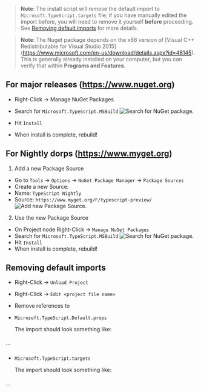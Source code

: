 > **Note**: The install script will remove the default import to `Microsoft.TypeScript.targets` file;
if you have manually edited the import before, you will need to remove it yourself **before** proceeding.
See [Removing default imports](#removing-default-imports) for more details.

> **Note**: The Nuget package depends on the x86 version of [Visual C++ Redistributable for Visual Studio 2015]
(https://www.microsoft.com/en-us/download/details.aspx?id=48145).
This is generally already installed on your computer, but you can verify that within **Programs and Features**.

## For major releases (https://www.nuget.org)

* Right-Click -> Manage NuGet Packages
* Search for `Microsoft.TypeScript.MSBuild`
 ![Search for NuGet package.](https://raw.githubusercontent.com/wiki/Microsoft/TypeScript/images/searchForNuGetPackage.png)

* Hit `Install`
* When install is complete, rebuild!


## For Nightly dorps (https://www.myget.org)

1. Add a new Package Source 
 * Go to `Tools` -> `Options` -> `NuGet Package Manager` -> `Package Sources`
 * Create a new Source:
  * Name: `TypeScript Nightly`
  * Source: `https://www.myget.org/F/typescript-preview/`
 ![Add new Package Source.](https://raw.githubusercontent.com/wiki/Microsoft/TypeScript/images/addNewPackageSource.PNG)

2. Use the new Package Source
 * On Project node Right-Click -> `Manage NuGet Packages`
 * Search for `Microsoft.TypeScript.MSBuild`
 ![Search for NuGet package.](https://raw.githubusercontent.com/wiki/Microsoft/TypeScript/images/searchForMyGetPackage.PNG)
 * Hit `Install`
 * When install is complete, rebuild!


## Removing default imports

* Right-Click -> `Unload Project`
* Right-Click -> `Edit <project file name>`
* Remove references to

 * `Microsoft.TypeScript.Default.props`

   The import should look something like:

     ```XML
<Import
         Project="$(MSBuildExtensionsPath32)\Microsoft\VisualStudio\v$(VisualStudioVersion)\TypeScript\Microsoft.TypeScript.Default.props"
         Condition="Exists('$(MSBuildExtensionsPath32)\Microsoft\VisualStudio\v$(VisualStudioVersion)\TypeScript\Microsoft.TypeScript.Default.props')" />
     ```

 * `Microsoft.TypeScript.targets`

   The import should look something like:

     ```XML
<Import
        Project="$(MSBuildExtensionsPath32)\Microsoft\VisualStudio\v$(VisualStudioVersion)\TypeScript\Microsoft.TypeScript.targets"
        Condition="Exists('$(MSBuildExtensionsPath32)\Microsoft\VisualStudio\v$(VisualStudioVersion)\TypeScript\Microsoft.TypeScript.targets')" />
     ```
